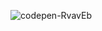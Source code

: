 ![codepen-RvavEb](https://github.com/JMBoulos12/threejs/assets/65892342/3b987a8b-fced-411b-83fd-8b5f9a7fe0d2)

